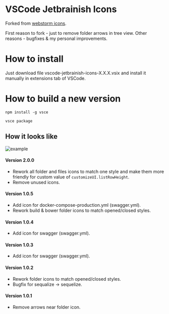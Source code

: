 # VSCode Jetbrainish Icons

Forked from [webstorm icons](https://github.com/pmsandhu/webstorm-icons).

First reason to fork - just to remove folder arrows in tree view. Other reasons - bugfixes & my personal improvements.

# How to install

Just download file vscode-jetbrainish-icons-X.X.X.vsix and install it manually in extensions tab of VSCode.

# How to build a new version

`npm install -g vsce`

`vsce package`

## How it looks like

![example](https://media.giphy.com/media/XFpKeKKQOfD1pLdIke/giphy.gif)

#### Version 2.0.0

- Rework all folder and files icons to match one style and make them more friendly for custom value of `customizeUI.listRowHeight`.
- Remove unused icons.

#### Version 1.0.5

- Add icon for docker-compose-production.yml (swagger.yml).
- Rework build & bower folder icons to match opened/closed styles.

#### Version 1.0.4

- Add icon for swagger (swagger.yml).

#### Version 1.0.3

- Add icon for swagger (swagger.yml).

#### Version 1.0.2

- Rework folder icons to match opened/closed styles.
- Bugfix for sequalize -> sequelize.

#### Version 1.0.1

- Remove arrows near folder icon.
